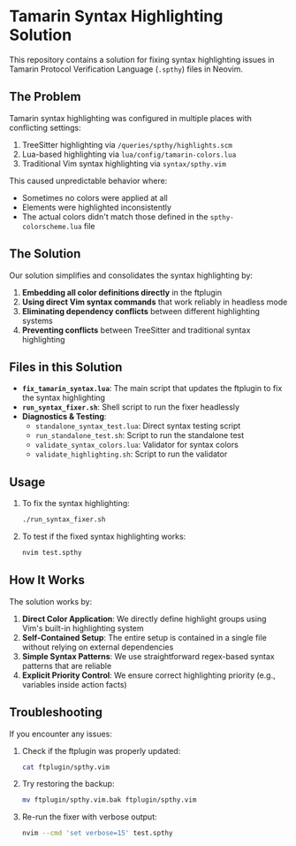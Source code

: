 # Tamarin Syntax Highlighting Solution

This repository contains a solution for fixing syntax highlighting issues in Tamarin Protocol Verification Language (`.spthy`) files in Neovim.

## The Problem

Tamarin syntax highlighting was configured in multiple places with conflicting settings:

1. TreeSitter highlighting via `/queries/spthy/highlights.scm`
2. Lua-based highlighting via `lua/config/tamarin-colors.lua`
3. Traditional Vim syntax highlighting via `syntax/spthy.vim`

This caused unpredictable behavior where:
- Sometimes no colors were applied at all
- Elements were highlighted inconsistently
- The actual colors didn't match those defined in the `spthy-colorscheme.lua` file

## The Solution

Our solution simplifies and consolidates the syntax highlighting by:

1. **Embedding all color definitions directly** in the ftplugin
2. **Using direct Vim syntax commands** that work reliably in headless mode
3. **Eliminating dependency conflicts** between different highlighting systems
4. **Preventing conflicts** between TreeSitter and traditional syntax highlighting

## Files in this Solution

- **`fix_tamarin_syntax.lua`**: The main script that updates the ftplugin to fix the syntax highlighting
- **`run_syntax_fixer.sh`**: Shell script to run the fixer headlessly
- **Diagnostics & Testing**:
  - `standalone_syntax_test.lua`: Direct syntax testing script
  - `run_standalone_test.sh`: Script to run the standalone test
  - `validate_syntax_colors.lua`: Validator for syntax colors
  - `validate_highlighting.sh`: Script to run the validator

## Usage

1. To fix the syntax highlighting:
   ```bash
   ./run_syntax_fixer.sh
   ```

2. To test if the fixed syntax highlighting works:
   ```bash
   nvim test.spthy
   ```

## How It Works

The solution works by:

1. **Direct Color Application**: We directly define highlight groups using Vim's built-in highlighting system
2. **Self-Contained Setup**: The entire setup is contained in a single file without relying on external dependencies
3. **Simple Syntax Patterns**: We use straightforward regex-based syntax patterns that are reliable
4. **Explicit Priority Control**: We ensure correct highlighting priority (e.g., variables inside action facts)

## Troubleshooting

If you encounter any issues:

1. Check if the ftplugin was properly updated:
   ```bash
   cat ftplugin/spthy.vim
   ```

2. Try restoring the backup:
   ```bash
   mv ftplugin/spthy.vim.bak ftplugin/spthy.vim
   ```

3. Re-run the fixer with verbose output:
   ```bash
   nvim --cmd 'set verbose=15' test.spthy
   ``` 